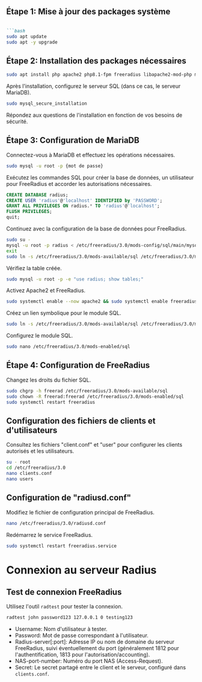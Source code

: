 ## Étape 1: Mise à jour des packages système
```markdown

```bash
sudo apt update
sudo apt -y upgrade
```

## Étape 2: Installation des packages nécessaires

```bash
sudo apt install php apache2 php8.1-fpm freeradius libapache2-mod-php mariadb-server freeradius-mysql freeradius-utils php-{gd,common,mail,mail-mime,mysql,pear,db,mbstring,xml,curl} -y
```

Après l'installation, configurez le serveur SQL (dans ce cas, le serveur MariaDB).

```bash
sudo mysql_secure_installation
```

Répondez aux questions de l'installation en fonction de vos besoins de sécurité.

## Étape 3: Configuration de MariaDB

Connectez-vous à MariaDB et effectuez les opérations nécessaires.

```bash
sudo mysql -u root -p {mot de passe}
```

Exécutez les commandes SQL pour créer la base de données, un utilisateur pour FreeRadius et accorder les autorisations nécessaires.

```sql
CREATE DATABASE radius;
CREATE USER 'radius'@'localhost' IDENTIFIED by 'PASSWORD';
GRANT ALL PRIVILEGES ON radius.* TO 'radius'@'localhost';
FLUSH PRIVILEGES;
quit;
```

Continuez avec la configuration de la base de données pour FreeRadius.

```bash
sudo su -
mysql -u root -p radius < /etc/freeradius/3.0/mods-config/sql/main/mysql/schema.sql
exit
sudo ln -s /etc/freeradius/3.0/mods-available/sql /etc/freeradius/3.0/mods-enabled/
```

Vérifiez la table créée.

```bash
sudo mysql -u root -p -e "use radius; show tables;"
```

Activez Apache2 et FreeRadius.

```bash
sudo systemctl enable --now apache2 && sudo systemctl enable freeradius
```

Créez un lien symbolique pour le module SQL.

```bash
sudo ln -s /etc/freeradius/3.0/mods-available/sql /etc/freeradius/3.0/mods-enabled/
```

Configurez le module SQL.

```bash
sudo nano /etc/freeradius/3.0/mods-enabled/sql
```

## Étape 4: Configuration de FreeRadius

Changez les droits du fichier SQL.

```bash
sudo chgrp -h freerad /etc/freeradius/3.0/mods-available/sql
sudo chown -R freerad:freerad /etc/freeradius/3.0/mods-enabled/sql
sudo systemctl restart freeradius
```

## Configuration des fichiers de clients et d'utilisateurs

Consultez les fichiers "client.conf" et "user" pour configurer les clients autorisés et les utilisateurs.

```bash
su - root
cd /etc/freeradius/3.0
nano clients.conf
nano users
```

## Configuration de "radiusd.conf"

Modifiez le fichier de configuration principal de FreeRadius.

```bash
nano /etc/freeradius/3.0/radiusd.conf
```

Redémarrez le service FreeRadius.

```bash
sudo systemctl restart freeradius.service
```

# Connexion au serveur Radius

## Test de connexion FreeRadius

Utilisez l'outil `radtest` pour tester la connexion.

```bash
radtest john password123 127.0.0.1 0 testing123
```

- Username: Nom d'utilisateur à tester.
- Password: Mot de passe correspondant à l'utilisateur.
- Radius-server[:port]: Adresse IP ou nom de domaine du serveur FreeRadius, suivi éventuellement du port (généralement 1812 pour l'authentification, 1813 pour l'autorisation/accounting).
- NAS-port-number: Numéro du port NAS (Access-Request).
- Secret: Le secret partagé entre le client et le serveur, configuré dans `clients.conf`.
